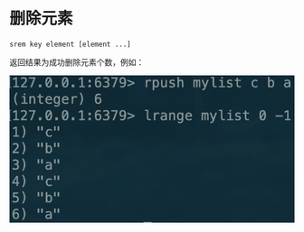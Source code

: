 # 删除元素

```text
srem key element [element ...]
```

返回结果为成功删除元素个数，例如：

![](../../.gitbook/assets/image%20%2828%29.png)

